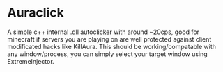 # Auraclick
A simple c++ internal .dll autoclicker with around ~20cps, good for minecraft if servers you are playing on are well protected against client modificated hacks like KillAura. This should be working/compatable with any window/process, you can simply select your target window using ExtremeInjector.
